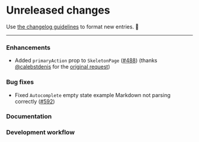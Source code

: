 # Unreleased changes

Use [the changelog guidelines](https://git.io/polaris-changelog-guidelines) to format new entries. 💜

---

### Enhancements

- Added `primaryAction` prop to `SkeletonPage` ([#488](https://github.com/Shopify/polaris-react/pull/488)) (thanks [@calebstdenis](https://github.com/calebstdenis) for the [original request](https://github.com/Shopify/polaris/issues/443))

### Bug fixes

- Fixed `Autocomplete` empty state example Markdown not parsing correctly ([#592](https://github.com/Shopify/polaris-react/pull/592))

### Documentation

### Development workflow
